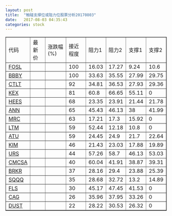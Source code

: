 ```yaml
---
layout: post
title:  "触碰支撑位或阻力位股票分析20170803"
date:   2017-08-03 04:35:43
categories: stock
---
```

<script type="text/javascript">
var stockList = []
stockList.push('gb_fosl');
stockList.push('gb_bbby');
stockList.push('gb_ctlt');
stockList.push('gb_kex');
stockList.push('gb_hees');
stockList.push('gb_ann');
stockList.push('gb_mrc');
stockList.push('gb_ltm');
stockList.push('gb_atu');
stockList.push('gb_kim');
stockList.push('gb_urs');
stockList.push('gb_cmcsa');
stockList.push('gb_brkr');
stockList.push('gb_sqqq');
stockList.push('gb_fls');
stockList.push('gb_cag');
stockList.push('gb_dust');
</script>
<table border="1">
 <tr>
 <td>代码</td>
 <td>最新价</td>
 <td>涨跌幅(%)</td>
 <td>接近程度</td>
 <td>阻力1</td>
 <td>阻力2</td>
 <td>支撑1</td>
 <td>支撑2</td>
</tr>
  <tr id="fosl" class="green">
  <td><a href="http://stock.finance.sina.com.cn/usstock/quotes/FOSL.html" target="_blank">FOSL</a></td><td></td><td></td><td>100</td><td>16.03</td><td>17.27</td><td>9.24</td><td>10.6</td></tr>
  <tr id="bbby" class="green">
  <td><a href="http://stock.finance.sina.com.cn/usstock/quotes/BBBY.html" target="_blank">BBBY</a></td><td></td><td></td><td>100</td><td>33.63</td><td>35.55</td><td>27.99</td><td>29.75</td></tr>
  <tr id="ctlt" class="red">
  <td><a href="http://stock.finance.sina.com.cn/usstock/quotes/CTLT.html" target="_blank">CTLT</a></td><td></td><td></td><td>92</td><td>34.81</td><td>36.53</td><td>27.93</td><td>29.36</td></tr>
  <tr id="kex" class="red">
  <td><a href="http://stock.finance.sina.com.cn/usstock/quotes/KEX.html" target="_blank">KEX</a></td><td></td><td></td><td>81</td><td>60.8</td><td>66.65</td><td>55.11</td><td>0</td></tr>
  <tr id="hees" class="green">
  <td><a href="http://stock.finance.sina.com.cn/usstock/quotes/HEES.html" target="_blank">HEES</a></td><td></td><td></td><td>68</td><td>23.35</td><td>23.91</td><td>21.44</td><td>21.78</td></tr>
  <tr id="ann" class="red">
  <td><a href="http://stock.finance.sina.com.cn/usstock/quotes/ANN.html" target="_blank">ANN</a></td><td></td><td></td><td>65</td><td>45.43</td><td>46.13</td><td>38</td><td>41.99</td></tr>
  <tr id="mrc" class="green">
  <td><a href="http://stock.finance.sina.com.cn/usstock/quotes/MRC.html" target="_blank">MRC</a></td><td></td><td></td><td>63</td><td>17.21</td><td>17.3</td><td>15.92</td><td>0</td></tr>
  <tr id="ltm" class="red">
  <td><a href="http://stock.finance.sina.com.cn/usstock/quotes/LTM.html" target="_blank">LTM</a></td><td></td><td></td><td>59</td><td>52.44</td><td>12.18</td><td>10.8</td><td>0</td></tr>
  <tr id="atu" class="red">
  <td><a href="http://stock.finance.sina.com.cn/usstock/quotes/ATU.html" target="_blank">ATU</a></td><td></td><td></td><td>59</td><td>24.45</td><td>24.9</td><td>21.7</td><td>22.64</td></tr>
  <tr id="kim" class="green">
  <td><a href="http://stock.finance.sina.com.cn/usstock/quotes/KIM.html" target="_blank">KIM</a></td><td></td><td></td><td>46</td><td>21.43</td><td>23.03</td><td>17.88</td><td>19.89</td></tr>
  <tr id="urs" class="green">
  <td><a href="http://stock.finance.sina.com.cn/usstock/quotes/URS.html" target="_blank">URS</a></td><td></td><td></td><td>44</td><td>57.26</td><td>58.7</td><td>46.13</td><td>53.03</td></tr>
  <tr id="cmcsa" class="green">
  <td><a href="http://stock.finance.sina.com.cn/usstock/quotes/CMCSA.html" target="_blank">CMCSA</a></td><td></td><td></td><td>40</td><td>60.04</td><td>41.91</td><td>38.87</td><td>39.31</td></tr>
  <tr id="brkr" class="green">
  <td><a href="http://stock.finance.sina.com.cn/usstock/quotes/BRKR.html" target="_blank">BRKR</a></td><td></td><td></td><td>37</td><td>28.16</td><td>29.4</td><td>23.88</td><td>25.39</td></tr>
  <tr id="sqqq" class="red">
  <td><a href="http://stock.finance.sina.com.cn/usstock/quotes/SQQQ.html" target="_blank">SQQQ</a></td><td></td><td></td><td>35</td><td>28.68</td><td>32.72</td><td>13.2</td><td>14.89</td></tr>
  <tr id="fls" class="green">
  <td><a href="http://stock.finance.sina.com.cn/usstock/quotes/FLS.html" target="_blank">FLS</a></td><td></td><td></td><td>30</td><td>45.17</td><td>47.45</td><td>41.53</td><td>0</td></tr>
  <tr id="cag" class="green">
  <td><a href="http://stock.finance.sina.com.cn/usstock/quotes/CAG.html" target="_blank">CAG</a></td><td></td><td></td><td>26</td><td>35.96</td><td>37.95</td><td>33.26</td><td>0</td></tr>
  <tr id="dust" class="red">
  <td><a href="http://stock.finance.sina.com.cn/usstock/quotes/DUST.html" target="_blank">DUST</a></td><td></td><td></td><td>22</td><td>28.22</td><td>30.53</td><td>26.32</td><td>0</td></tr>
</table>
